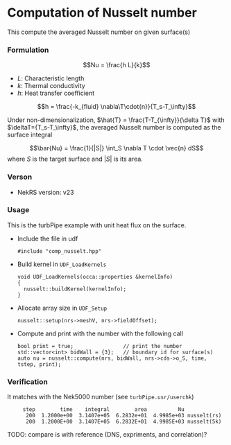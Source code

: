 # Computation of Nusselt number
This compute the averaged Nusselt number on given surface(s)

### Formulation

$$Nu = \frac{h L}{k}$$

- $L$: Characteristic length
- $k$: Thermal conductivity
- $h$: Heat transfer coefficient

$$h = \frac{-k_{fluid} \nabla\T\cdot{n}}{T_s-T_\infty}$$

Under non-dimensionalization, $\hat{T} = \frac{T-T_{\infty}}{\delta T}$ with $\deltaT={T_s-T_\infty}$, the averaged Nusselt number is computed as the surface integral

$$\bar{Nu} = \frac{1}{|S|} \int_S \nabla T \cdot \vec{n} dS$$
where $S$ is the target surface and $|S|$ is its area.

### Verson

- NekRS version: v23

### Usage
This is the turbPipe example with unit heat flux on the surface.

- Include the file in udf
  ```
  #include "comp_nusselt.hpp"
  ```

- Build kernel in `UDF_LoadKernels`
  ```
  void UDF_LoadKernels(occa::properties &kernelInfo)
  {
    nusselt::buildKernel(kernelInfo);
  }
  ```

- Allocate array size in `UDF_Setup`
  ```
  nusselt::setup(nrs->meshV, nrs->fieldOffset);
  ```

- Compute and print with the number with the following call
  ```
  bool print = true;                // print the number 
  std::vector<int> bidWall = {3};   // boundary id for surface(s)
  auto nu = nusselt::compute(nrs, bidWall, nrs->cds->o_S, time, tstep, print);
  ```


### Verification


It matches with the Nek5000 number (see `turbPipe.usr/userchk`)
```
     step        time    integral        area          Nu
      200  1.2000e+00  3.1407e+05  6.2832e+01  4.9985e+03 nusselt(rs)
      200  1.2000E+00  3.1407E+05  6.2832E+01  4.9985E+03 nusselt(5k)
```

TODO: compare is with reference (DNS, expriments, and correlation)?

